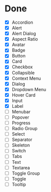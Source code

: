 # Done

- [x] Accordion
- [x] Alert
- [x] Alert Dialog
- [x] Aspect Ratio
- [x] Avatar
- [x] Badge
- [x] Button
- [x] Card
- [x] Checkbox
- [x] Collapsible
- [x] Context Menu
- [x] Dialog
- [x] Dropdown Menu
- [x] Hover Card
- [x] Input
- [x] Label
- [ ] Menubar
- [ ] Popover
- [ ] Progress
- [ ] Radio Group
- [ ] Select
- [ ] Separator
- [ ] Skeleton
- [ ] Switch
- [ ] Tabs
- [ ] Text
- [ ] Textarea
- [ ] Toggle Group
- [ ] Toggle
- [ ] Tooltip
